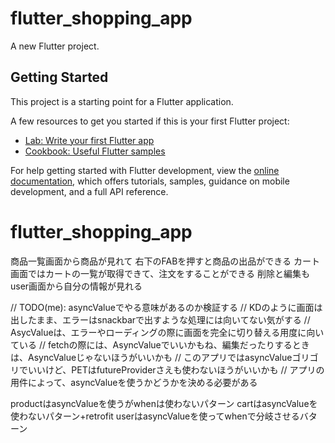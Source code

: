 # flutter_shopping_app

A new Flutter project.

## Getting Started

This project is a starting point for a Flutter application.

A few resources to get you started if this is your first Flutter project:

- [Lab: Write your first Flutter app](https://docs.flutter.dev/get-started/codelab)
- [Cookbook: Useful Flutter samples](https://docs.flutter.dev/cookbook)

For help getting started with Flutter development, view the
[online documentation](https://docs.flutter.dev/), which offers tutorials,
samples, guidance on mobile development, and a full API reference.
# flutter_shopping_app

商品一覧画面から商品が見れて 右下のFABを押すと商品の出品ができる
カート画面ではカートの一覧が取得できて、注文をすることができる 削除と編集も
user画面から自分の情報が見れる

// TODO(me): asyncValueでやる意味があるのか検証する
// KDのように画面は出したまま、エラーはsnackbarで出すような処理には向いてない気がする
// AsycValueは、エラーやローディングの際に画面を完全に切り替える用度に向いている
// fetchの際には、AsyncValueでいいかもね、編集だったりするときは、AsyncValueじゃないほうがいいかも
// このアプリではasyncValueゴリゴリでいいけど、PETはfutureProviderさえも使わないほうがいいかも
// アプリの用件によって、asyncValueを使うかどうかを決める必要がある

productはasyncValueを使うがwhenは使わないパターン
cartはasyncValueを使わないパターン+retrofit
userはasyncValueを使ってwhenで分岐させるバターン